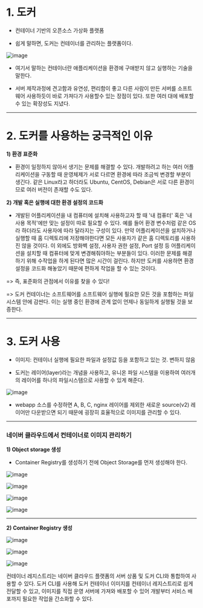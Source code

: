 # 1. 도커

- 컨테이너 기반의 오픈소스 가상화 플랫폼

- 쉽게 말하면, 도커는 컨테이너를 관리하는 플랫폼이다.

![image](https://user-images.githubusercontent.com/108641325/194745233-910892fc-03ce-4153-aec6-a775c2ecbef7.png)


- 여기서 말하는 컨테이너란 애플리케이션을 환경에 구애받지 않고 실행하는 기술을 말한다.

- 서버 제작과정에 견고함과 유연성, 편리함이 좋고 다른 사람이 만든 서버를 소프트웨어 사용하듯이 바로 가져다가 사용할수 있는 장점이 있다. 또한 여러 대에 배포할 수 있는 확장성도 지녔다.

---

# 2. 도커를 사용하는 궁극적인 이유

**1) 환경 표준화**

- 환경이 일정하지 않아서 생기는 문제를 해결할 수 있다.
개발하려고 하는 여러 어플리케이션을 구동할 때 운영체제가 서로 다르면 환경에 따라 조금씩 변경할 부분이 생긴다. 같은 Linux라고 하더라도 Ubuntu, CentOS, Debian은 서로 다른 환경이므로 여러 버전이 존재할 수도 있다.

**2) 개발 혹은 실행에 대한 환경 설정의 코드화**

- 개발된 어플리케이션을 내 컴퓨터에 설치해 사용하고자 할 때 '내 컴퓨터' 혹은 '내 사용 목적'에만 맞는 설정이 따로 필요할 수 있다. 예를 들어 환경 변수처럼 같은 OS라 하더라도 사용자에 따라 달라지는 구성이 있다. 만약 어플리케이션을 설치하거나 실행할 때 홈 디렉토리에 저장해야한다면 모든 사용자가 같은 홈 디렉토리를 사용하진 않을 것이다. 이 외에도 방화벽 설정, 사용자 권한 설정, Port 설정 등 어플리케이션을 설치할 때 컴퓨터에 맞게 변경해줘야하는 부분들이 있다. 이러한 문제를 해결하기 위해 수작업을 하게 된다면 많은 시간이 걸린다. 하지만 도커를 사용하면 환경 설정을 코드화 해놓았기 때문에 편하게 작업을 할 수 있는 것이다.

=> 즉, 표준화의 관점에서 이유를 찾을 수 있다!

=> 도커 컨테이너는 소프트웨어를 소프트웨어 실행에 필요한 모든 것을 포함하는 파일 시스템 안에 감싼다. 이는 실행 중인 환경에 관계 없이 언제나 동일하게 실행될 것을 보증한다.

---

# 3. 도커 사용

- 이미지: 컨테이너 실행에 필요한 파일과 설정값 등을 포함하고 있는 것. 변하지 않음

- 도커는 레이어(layer)라는 개념을 사용하고, 유니온 파일 시스템을 이용하여 여러개의 레이어를 하나의 파일시스템으로 사용할 수 있게 해준다.

![image](https://user-images.githubusercontent.com/108641325/194745238-5631f36b-55f1-46b0-8db4-fd968311185f.png)


- webapp 소스를 수정하면 A, B, C, nginx 레이어를 제외한 새로운 source(v2) 레이어만 다운받으면 되기 때문에 굉장히 효율적으로 이미지를 관리할 수 있다.

---

### 네이버 클라우드에서 컨테이너로 이미지 관리하기

**1) Object storage 생성**

  - Container Registry를 생성하기 전에 Object Storage를 먼저 생성해야 한다.
  
  ![image](https://user-images.githubusercontent.com/108641325/194745265-2ba3a7f2-3e72-4b06-add5-be655b8c1d2d.png)

  ![image](https://user-images.githubusercontent.com/108641325/194745272-100898d0-ea8d-4aa0-a3ee-3e2c457e755c.png)

  ![image](https://user-images.githubusercontent.com/108641325/194745277-0121bfdf-2d83-4b8d-a821-4de37f25aeee.png)

  ![image](https://user-images.githubusercontent.com/108641325/194745283-925fdd26-ecf5-454b-8a11-5d82cd42f053.png)

---

**2) Container Registry 생성**

![image](https://user-images.githubusercontent.com/108641325/194745303-1de763fb-9006-46e2-827e-01288c63a4c9.png)

![image](https://user-images.githubusercontent.com/108641325/194745306-ac20f6e9-1987-47d1-806f-7b95560f75c4.png)

![image](https://user-images.githubusercontent.com/108641325/194745311-134e91be-625e-4651-ac1e-3eac99fae2bb.png)

컨테이너 레지스트리는 네이버 클라우드 플랫폼의 서버 상품 및 도커 CLI와 통합하여 사용할 수 있다. 도커 CLI를 사용해 도커 컨테이너 이미지를 컨테이너 레지스트리로 쉽게 전달할 수 있고, 이미지를 직접 운영 서버에 가져와 배포할 수 있어 개발부터 서비스 배포까지 필요한 작업을 간소화할 수 있다.


